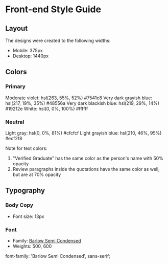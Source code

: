 # Front-end Style Guide

## Layout

The designs were created to the following widths:

- Mobile: 375px
- Desktop: 1440px

## Colors

### Primary

Moderate violet: hsl(263, 55%, 52%)  	#7541c8
Very dark grayish blue: hsl(217, 19%, 35%)  #48556a
Very dark blackish blue: hsl(219, 29%, 14%)   	#19212e
White: hsl(0, 0%, 100%)   #ffffff

### Neutral

Light gray: hsl(0, 0%, 81%)  	#cfcfcf
Light grayish blue: hsl(210, 46%, 95%)   	#ecf2f8

Note for text colors:

1. "Verified Graduate" has the same color as the person's name with 50% opacity
2. Review paragraphs inside the quotations have the same color as well, but are at 70% opacity

## Typography

### Body Copy

- Font size: 13px

### Font

- Family: [Barlow Semi Condensed](https://fonts.google.com/specimen/Barlow+Semi+Condensed)
- Weights: 500, 600

<link rel="preconnect" href="https://fonts.googleapis.com">
<link rel="preconnect" href="https://fonts.gstatic.com" crossorigin>
<link href="https://fonts.googleapis.com/css2?family=Barlow+Semi+Condensed:ital,wght@0,500;0,600;1,500;1,600&display=swap" rel="stylesheet">

font-family: 'Barlow Semi Condensed', sans-serif;
